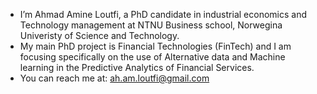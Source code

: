 - I’m Ahmad Amine Loutfi, a PhD candidate in industrial economics and Technology management at NTNU Business school, Norwegina Univeristy of Science and Technology. 
- My main PhD project is Financial Technologies (FinTech) and I am focusing specifically on the use of Alternative data and Machine learning in the Predictive Analytics of Financial Services.
- You can reach me at: ah.am.loutfi@gmail.com

<!---
ahmadamineloutfi/ahmadamineloutfi is a ✨ special ✨ repository because its `README.md` (this file) appears on your GitHub profile.
You can click the Preview link to take a look at your changes.
--->
